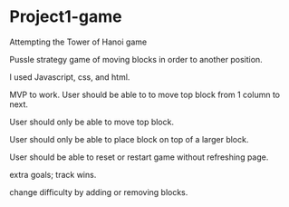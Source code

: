 # Project1-game
Attempting the Tower of Hanoi game

Pussle strategy game of moving blocks in order to another position.

I used Javascript, css, and html.


MVP to work.
User should be able to to move top block from 1 column to next.

User should only be able to move top block. 

User should only be able to place block on top of a larger block.

User should be able to reset or restart game without refreshing page.


extra goals;
track wins.

change difficulty by adding or removing blocks.


